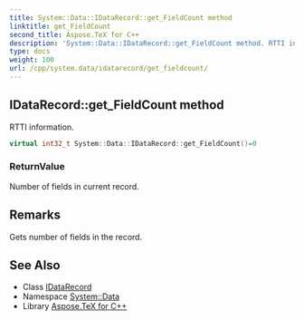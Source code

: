 ```yaml
---
title: System::Data::IDataRecord::get_FieldCount method
linktitle: get_FieldCount
second_title: Aspose.TeX for C++
description: 'System::Data::IDataRecord::get_FieldCount method. RTTI information in C++.'
type: docs
weight: 100
url: /cpp/system.data/idatarecord/get_fieldcount/
---
```

## IDataRecord::get_FieldCount method


RTTI information.

```cpp
virtual int32_t System::Data::IDataRecord::get_FieldCount()=0
```


### ReturnValue

Number of fields in current record.
## Remarks


Gets number of fields in the record. 
## See Also

* Class [IDataRecord](../)
* Namespace [System::Data](../../)
* Library [Aspose.TeX for C++](../../../)
